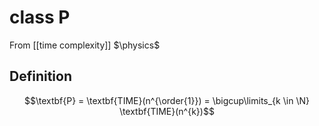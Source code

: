 # class P
From [[time complexity]]
$\physics$
## Definition
$$\textbf{P} = \textbf{TIME}(n^{\order{1}}) = \bigcup\limits_{k \in \N} \textbf{TIME}(n^{k})$$